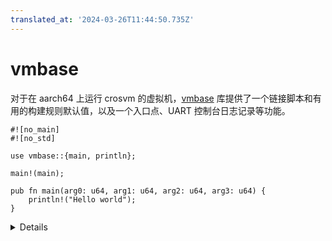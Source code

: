 ```yaml
---
translated_at: '2024-03-26T11:44:50.735Z'
---
```


# vmbase

对于在 aarch64 上运行 crosvm 的虚拟机，[vmbase][1] 库提供了一个链接脚本和有用的构建规则默认值，以及一个入口点、UART 控制台日志记录等功能。

<!-- mdbook-xgettext: skip -->

```rust,compile_fail
#![no_main]
#![no_std]

use vmbase::{main, println};

main!(main);

pub fn main(arg0: u64, arg1: u64, arg2: u64, arg3: u64) {
    println!("Hello world");
}
```

<details>

- `main!` 宏标记了你的主函数，以便从 `vmbase` 入口点调用。
- `vmbase` 入口点处理控制台初始化，并在你的主函数返回时发出 PSCI_SYSTEM_OFF 以关闭虚拟机。

</details>

[1]: https://android.googlesource.com/platform/packages/modules/Virtualization/+/refs/heads/master/vmbase/
